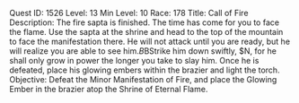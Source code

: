 Quest ID: 1526
Level: 13
Min Level: 10
Race: 178
Title: Call of Fire
Description: The fire sapta is finished. The time has come for you to face the flame. Use the sapta at the shrine and head to the top of the mountain to face the manifestation there. He will not attack until you are ready, but he will realize you are able to see him.$B$BStrike him down swiftly, $N, for he shall only grow in power the longer you take to slay him. Once he is defeated, place his glowing embers within the brazier and light the torch.
Objective: Defeat the Minor Manifestation of Fire, and place the Glowing Ember in the brazier atop the Shrine of Eternal Flame.
